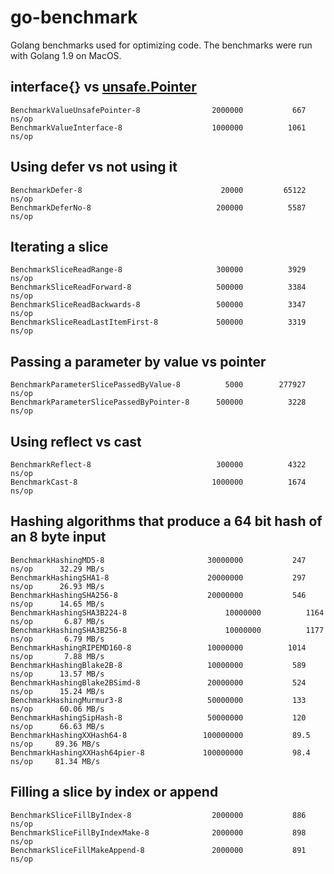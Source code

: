 # go-benchmark
Golang benchmarks used for optimizing code. The benchmarks were run with Golang 1.9 on MacOS.

## interface{} vs [unsafe.Pointer](https://golang.org/pkg/unsafe/#Pointer) 

```
BenchmarkValueUnsafePointer-8              	 2000000	       667 ns/op
BenchmarkValueInterface-8                  	 1000000	      1061 ns/op
```

## Using defer vs not using it

```
BenchmarkDefer-8                           	   20000	     65122 ns/op
BenchmarkDeferNo-8                         	  200000	      5587 ns/op
```

## Iterating a slice

```
BenchmarkSliceReadRange-8                  	  300000	      3929 ns/op
BenchmarkSliceReadForward-8                	  500000	      3384 ns/op
BenchmarkSliceReadBackwards-8              	  500000	      3347 ns/op
BenchmarkSliceReadLastItemFirst-8          	  500000	      3319 ns/op
```

## Passing a parameter by value vs pointer

```
BenchmarkParameterSlicePassedByValue-8     	    5000	    277927 ns/op
BenchmarkParameterSlicePassedByPointer-8   	  500000	      3228 ns/op
```

## Using reflect vs cast

```
BenchmarkReflect-8                         	  300000	      4322 ns/op
BenchmarkCast-8                            	 1000000	      1674 ns/op
```

## Hashing algorithms that produce a 64 bit hash of an 8 byte input

```
BenchmarkHashingMD5-8                      	30000000	       247 ns/op	  32.29 MB/s
BenchmarkHashingSHA1-8           	       	20000000	       297 ns/op	  26.93 MB/s
BenchmarkHashingSHA256-8         	       	20000000	       546 ns/op	  14.65 MB/s
BenchmarkHashingSHA3B224-8              	    10000000	      1164 ns/op	   6.87 MB/s
BenchmarkHashingSHA3B256-8              	    10000000	      1177 ns/op	   6.79 MB/s
BenchmarkHashingRIPEMD160-8      	       	10000000	      1014 ns/op	   7.88 MB/s
BenchmarkHashingBlake2B-8        	       	10000000	       589 ns/op	  13.57 MB/s
BenchmarkHashingBlake2BSimd-8    	       	20000000	       524 ns/op	  15.24 MB/s
BenchmarkHashingMurmur3-8        	       	50000000	       133 ns/op	  60.06 MB/s
BenchmarkHashingSipHash-8        	       	50000000	       120 ns/op	  66.63 MB/s
BenchmarkHashingXXHash64-8       	       100000000	       89.5 ns/op	  89.36 MB/s
BenchmarkHashingXXHash64pier-8   	       100000000	       98.4 ns/op	  81.34 MB/s
```

## Filling a slice by index or append

```
BenchmarkSliceFillByIndex-8                	 2000000	       886 ns/op
BenchmarkSliceFillByIndexMake-8            	 2000000	       898 ns/op
BenchmarkSliceFillMakeAppend-8             	 2000000	       891 ns/op
```
